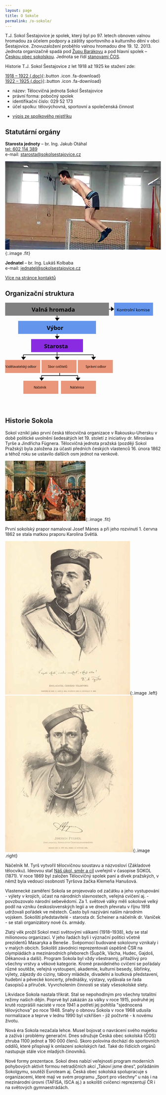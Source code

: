 ```yaml
---
layout: page
title: O Sokole
permalink: /o-sokole/
---
```


T.J. Sokol Šestajovice je spolek, který byl po 97. letech obnoven valnou hromadou za účelem podpory a záštity sportovního a kulturního dění v obci Šestajovice. Znovuzaložení proběhlo valnou hromadou dne 19. 12. 2013. Jednota organizačně spadá pod [Župu Barákovu](http://www.zupabarakova.sokol.cz/) a pod hlavní spolek – [Českou obec sokolskou](http://www.sokol.eu/). Jednota se řídí [stanovami ČOS](http://www.sokol.eu/obsah/115/stanovy-cos).

Historie T.J. Sokol Šestajovice z let 1918 až 1925 ke stažení zde:

[1918 – 1922 (.doc)](/files/1918-1922.doc){:.button .icon .fa-download}  
[1922 – 1925 (.doc)](/files/1922-1925.doc){:.button .icon .fa-download}

- název: Tělocvičná jednota Sokol Šestajovice
- právní forma: pobočný spolek
- identifikační číslo: 029 52 173
- účel spolku: tělovýchovná, sportovní a společenská činnost
* [výpis ze spolkového rejstříku](https://or.justice.cz/ias/ui/print-pdf?subjektId=867001&typVypisu=UPLNY&full=false)


## Statutární orgány

**Starosta jednoty** – br. Ing. Jakub Otáhal  
[tel: 602 114 389](tel:602114389)  
e-mail: [starosta@sokolsestajovice.cz](mailto:starosta@sokolsestajovice.cz)

![Jakub Otáhal](/images/otahal.jpg){:.image .fit}

**Jednatel** – br. Ing. Lukáš Kolbaba  
e-mail: [jednatel@sokolsestajovice.cz](mailto:jednatel@sokolsestajovice.cz)

[Více na stránce kontaktů](/kontakt/)


## Organizační struktura

<div class="svg-container">
<svg id="svg2" xmlns:rdf="http://www.w3.org/1999/02/22-rdf-syntax-ns#" xmlns="http://www.w3.org/2000/svg" version="1.1" xmlns:cc="http://creativecommons.org/ns#" xmlns:dc="http://purl.org/dc/elements/1.1/" xmlns:xlink="//www.w3.org/1999/xlink" viewBox="0 0 600 400" preserveAspectRatio="xMinYMin meet" class="svg-content">
<metadata id="metadata6"><rdf:RDF><cc:Work rdf:about=""><dc:format>image/svg+xml</dc:format><dc:type rdf:resource="http://purl.org/dc/dcmitype/StillImage"/><dc:title/></cc:Work></rdf:RDF></metadata>

<defs>
  <marker id="markerArrow" markerWidth="13" markerHeight="13" refX="2" refY="7"
          orient="auto">
      <path d="M2,2 L2,11 L8,7 L2,2" style="fill: #000000;" />
  </marker>
</defs>


<rect height="50" width="400" fill="grey"/>
<a xlink:href="#"><text x="102" y="35" font-weight="bold" font-size="22px" font-family="Sans" fill="#000000">Valná hromada</text></a>                    

<path d="M 400 25 l 8 0" style="stroke: black; stroke-width: 2px; fill: none; marker-end: url(#markerArrow);"/>
<rect height="50" width="150" x="420" fill="CornflowerBlue"/>
<a xlink:href="/kontakt/#kontroln-komise"><text x="430" y="33" font-weight="normal" font-size="16px" font-family="Sans" fill="#000000">Kontrolní komise</text></a>                    

<path d="M 200 50 l 0 8" style="stroke: black; stroke-width: 2px; fill: none; marker-end: url(#markerArrow);"/>
<rect height="50" width="300" x="50" y="70" fill="CornflowerBlue"/>
<a xlink:href="#"><text x="160" y="105" font-weight="bold" font-size="22px" font-family="Sans" fill="#000000">Výbor</text></a>                    

<path d="M 200 120 l 0 8" style="stroke: black; stroke-width: 2px; fill: none; marker-end: url(#markerArrow);"/>
<rect height="50" width="200" x="100" y="140" fill="BlueViolet"/>
<a xlink:href="/kontakt/#starosta"><text x="150" y="175" font-weight="bold" font-size="22px" font-family="Sans" fill="#000000">Starosta</text></a>                    

<path d="M 200 190 l 0 10" style="stroke: black; stroke-width: 2px; fill: none;"/>
<path d="M 70 200 l 270 0" style="stroke: black; stroke-width: 2px; fill: none;"/>

<path d="M 70 200 l 0 8" style="stroke: black; stroke-width: 2px; fill: none; marker-end: url(#markerArrow);"/>
<rect height="50" width="135" x="0" y="220" fill="DarkSalmon"/>
<a xlink:href="/kontakt/#vzdlavatel"><text x="1" y="250" font-weight="normal" font-size="12px" font-family="Sans" fill="#000000">Vzdělavatelský odbor</text></a>                    

<path d="M 200 200 l 0 8" style="stroke: black; stroke-width: 2px; fill: none; marker-end: url(#markerArrow);"/>
<rect height="50" width="135" x="140" y="220" fill="DarkSalmon"/>
<a xlink:href="#"><text x="165" y="250" font-weight="normal" font-size="12px" font-family="Sans" fill="#000000">Sbor cvičitelů</text></a>                    

<path d="M 340 200 l 0 8" style="stroke: black; stroke-width: 2px; fill: none; marker-end: url(#markerArrow);"/>
<rect height="50" width="135" x="280" y="220" fill="DarkSalmon"/>
<a xlink:href="#"><text x="310" y="250" font-weight="normal" font-size="12px" font-family="Sans" fill="#000000">Správní odbor</text></a>                    

<path d="M 210 270 l 0 10" style="stroke: black; stroke-width: 2px; fill: none;"/>
<path d="M 140 280 l 140 0" style="stroke: black; stroke-width: 2px; fill: none;"/>

<path d="M 140 280 l 0 8" style="stroke: black; stroke-width: 2px; fill: none; marker-end: url(#markerArrow);"/>
<rect height="50" width="135" x="70" y="300" fill="DarkSalmon"/>
<a xlink:href="/kontakt/#nelnk"><text x="110" y="330" font-weight="normal" font-size="12px" font-family="Sans" fill="#000000">Náčelník</text></a>                    
<path d="M 280 280 l 0 8" style="stroke: black; stroke-width: 2px; fill: none; marker-end: url(#markerArrow);"/>
<rect height="50" width="135" x="215" y="300" fill="DarkSalmon"/>
<a xlink:href="/kontakt/#nelnice"><text x="250" y="330" font-weight="normal" font-size="12px" font-family="Sans" fill="#000000">Náčelnice</text></a>                    

</svg>
</div>

## Historie Sokola 

Sokol vznikl jako první česká tělocvičná organizace v Rakousku-Uhersku v době politické uvolnění šedesátých let 19. století z iniciativy dr. Miroslava Tyrše a Jindřicha Fügnera. Tělocvičná jednota pražská (později Sokol Pražský) byla založena za účasti předních českých vlastenců 16. února 1862 a téhož roku se ustavilo dalších osm jednot na venkově.

![](/images/krest.jpg){:.image .fit}

První sokolský prapor namaloval Josef Mánes a při jeho rozvinutí 1. června 1862 se stala matkou praporu Karolina Světlá.


![](/images/tyrs.jpg "Miroslav Tyrš"){:.image .left} ![Fügner](/images/fugner.jpg "Jindřich Fügner"){:.image .right}

Náčelník M. Tyrš vytvořil tělocvičnou soustavu a názvosloví (Základové tělocviku). Ideovou stať [Náš úkol, směr a cíl](https://cs.wikisource.org/wiki/N%C3%A1%C5%A1_%C3%BAkol,_sm%C4%9Br_a_c%C3%ADl) uveřejnil v časopise SOKOL (1871). V roce 1869 byl založen Tělocvičný spolek paní a dívek pražských, v němž byla vedoucí osobností Tyršova žačka Klemeňa Hanušová.

Vlastenecké zaměření Sokola se projevovalo od začátku a jeho vystupování - výlety v krojích, účast na národních slavnostech, veřejná cvičení aj. - povzbuzovalo národní sebevědomí. Za 1. světové války měli sokolové velký podíl na vzniku československých legií a ve dnech převratu v říjnu 1918 udržovali pořádek ve městech. Často byli nazýváni naším národním vojskem. Sokolští představitelé - starosta dr. Scheiner a náčelník dr. Vaníček - se stali organizátory nové čs. armády.

Zlatý věk prožil Sokol mezi světovými válkami (1918–1938), kdy se stal milionovou organizací. V jeho řadách byli i význační politici včetně prezidentů Masaryka a Beneše . Svépomocí budované sokolovny vznikaly i v malých obcích. Sokolští závodníci reprezentovali úspěšně ČSR na olympiádách a mezinárodních přeborech (Šupčík, Vácha, Hudec, Gajdoš, Děkanová a další). Program Sokola byl vždy všestranný, přitažlivý pro všechny vrstvy a věkové kategorie. Kromě pravidelného cvičení se pořádaly různé soutěže, veřejná vystoupení, akademie, kulturní besedy, šibřinky, výlety, zájezdy do ciziny, tábory mládeže, divadelní a loutková představení, hudební a pěvecké koncerty, přednášky, výstavy, vydávala se řada časopisů a příruček. Vyvrcholením činnosti se staly všesokolské slety.

Likvidace Sokola nastala třikrát. Stal se nepohodlným pro všechny totalitní režimy našich dějin. Poprvé byl zakázán za války v roce 1915, podruhé jej krutě rozprášili nacisté v roce 1941 a potřetí jej pohltila "sjednocená tělovýchova" po roce 1948. Snahy o obnovu Sokola v roce 1968 udusila normalizace a teprve v lednu 1990 byl vzkříšen - již počtvrté - k novému životu.

Nová éra Sokola nezačala lehce. Musel bojovat o navrácení svého majetku a zažívá i problémy generační. Dnes sdružuje Česká obec sokolská (ČOS) zhruba 1100 jednot a 190 000 členů. Skoro polovina dochází do sportovních oddílů, které přispívají k omlazení sokolských řad. Také do řídících orgánů nastupuje stále více mladých činovníků.

Nové formy prezentace. Sokol dnes nabízí veřejnosti program moderních pohybových aktivit formou netradičních akcí „Takoví jsme dnes“, pořádáním Sokolgymu, soutěží Euroteam aj. Česká obec sokolská spolupracuje s organizacemi, které mají ve svém programu „Sport pro všechny“ u nás i na mezinárodní úrovni (TAFISA, ISCA aj.) a sokolští cvičenci reprezentují ČR i na světových gymnaestrádách.